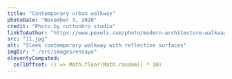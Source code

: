 ```yaml
---
title: "Contemporary urban walkway"
photoDate: "November 3, 2020"
credit: "Photo by cottonbro studio"
linkToAuthor: "https://www.pexels.com/photo/modern-architecture-walkway-4505678/"
src: "11.jpg"
alt: "Sleek contemporary walkway with reflective surfaces"
imgDir: "./src/images/ensayo"
eleventyComputed:
  cellOffset: () => Math.floor(Math.random() * 10)
---
```

